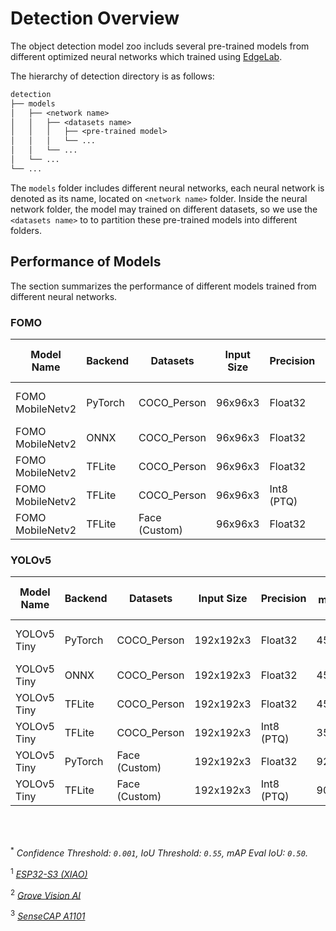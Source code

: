 # Detection Overview

The object detection model zoo includs several pre-trained models from different optimized neural networks which trained using [EdgeLab](https://github.com/Seeed-Studio/EdgeLab).

The hierarchy of detection directory is as follows:

```txt
detection
├── models
│   ├── <network name>
│   │   ├── <datasets name>
│   │   │   ├── <pre-trained model>
│   │   │   └── ...
│   │   └── ...
│   └── ...
└── ...
```

The `models` folder includes different neural networks, each neural network is denoted as its name, located on `<network name>` folder. Inside the neural network folder, the model may trained on different datasets, so we use the `<datasets name>` to to partition these pre-trained models into different folders.


## Performance of Models

The section summarizes the performance of different models trained from different neural networks.


### FOMO

| Model Name | Backend | Datasets | Input Size | Precision | F1 | MACs (M) | Parameters (M) | Invoking RAM (MiB) | Invoke Time (ms) | Link |
|--|--|--|--|--|--|--|--|--|--|--|
| FOMO MobileNetv2 | PyTorch | COCO_Person | 96x96x3 | Float32 | 69.0% | 7.00 | 0.40 | - | - | [Download (Seeed Studio)](https://files.seeedstudio.com/edgelab/model_zoo/detection/models/yolov5/COCO_Person/yolov5_tiny_1xb16_300e_coco_sha1_8efbba3dacd06a3ac5636fbed215358a501ed1b1.pth) |
| FOMO MobileNetv2 | ONNX | COCO_Person | 96x96x3 | Float32 | - | - | - | - | - | [Download (GitHub)](https://github.com/Seeed-Studio/edgelab-model-zoo/raw/dev/detection/models/fomo/COCO_Person/fomo_mobnetv2_0.35_x8_abl_coco_sha1_ae595ad0271e084dbd8b584ad7f71b1646d13d36.onnx) |
| FOMO MobileNetv2 | TFLite | COCO_Person | 96x96x3 | Float32 | - | 6.20 | - | 0.93 | - | [Download (GitHub)](https://github.com/Seeed-Studio/edgelab-model-zoo/raw/dev/detection/models/fomo/COCO_Person/fomo_mobnetv2_0.35_x8_abl_coco_float32_sha1_fef54aa3d4b38b09cc38d01f9d14022cc178d5de.tflite) |
| FOMO MobileNetv2 | TFLite | COCO_Person | 96x96x3 | Int8 (PTQ) | - | 6.20 | - | 0.24 | 98.28<sup>(2)</sup> | [Download (GitHub)](https://github.com/Seeed-Studio/edgelab-model-zoo/raw/dev/detection/models/fomo/COCO_Person/fomo_mobnetv2_0.35_x8_abl_coco_int8_sha1_b6f29c7486ed3d9cf6d64a5eb19ca3bd7328f25e.tflite) |
| FOMO MobileNetv2 | TFLite | Face (Custom) | 96x96x3 | Float32 | 91.0% | 6.20 | - | -| - | Comming Soon |


### YOLOv5

| Model Name | Backend | Datasets | Input Size | Precision | mAP<sup>*</sup> | MACs (M) | Parameters (M) | Invoking RAM (MiB) | Invoke Time (ms) | Link |
|--|--|--|--|--|--|--|--|--|--|--|
| YOLOv5 Tiny | PyTorch | COCO_Person | 192x192x3 | Float32 | 45.8% | 90.56 | 0.67 | - | - | [Download (Seeed Studio)](https://files.seeedstudio.com/edgelab/model_zoo/detection/models/yolov5/COCO_Person/yolov5_tiny_1xb16_300e_coco_sha1_8efbba3dacd06a3ac5636fbed215358a501ed1b1.pth) |
| YOLOv5 Tiny | ONNX | COCO_Person | 192x192x3 | Float32 | 45.8% | - | 0.67 | - | - | [Download (GitHub)](https://github.com/Seeed-Studio/edgelab-model-zoo/raw/dev/detection/models/yolov5/COCO_Person/yolov5_tiny_1xb16_300e_coco_sha1_cdb8b099a610d01b6e54715a76ef9757a2f86ffb.onnx) |
| YOLOv5 Tiny | TFLite | COCO_Person | 192x192x3 | Float32 | 45.8% | 89.00 | - | 1.20 | - | [Download (GitHub)](https://github.com/Seeed-Studio/edgelab-model-zoo/raw/dev/detection/models/yolov5/COCO_Person/yolov5_tiny_1xb16_300e_coco_float32_sha1_4ca1ba6b7c881cc8d4589462b22ee1fa5365d8f7.tflite) |
| YOLOv5 Tiny | TFLite | COCO_Person | 192x192x3 | Int8 (PTQ) | 35.0% | 89.00 | - | 0.35 | 893.62<sup>(2)</sup> | [Download (GitHub)](https://github.com/Seeed-Studio/edgelab-model-zoo/raw/dev/detection/models/yolov5/COCO_Person/yolov5_tiny_1xb16_300e_coco_int8_sha1_a39e1664b3cefcc31c9267e78594c7ee0cbacc64.tflite) |
| YOLOv5 Tiny | PyTorch | Face (Custom) | 192x192x3 | Float32 | 92% | 90.56 | 0.67 | - | - | Comming Soon |
| YOLOv5 Tiny | TFLite | Face (Custom) | 192x192x3 | Int8 (PTQ) | 90% | 89.00 | - | 0.35| 893.62 | Comming Soon |

<br><br/>

<sup>*</sup> *Confidence Threshold: `0.001`, IoU Threshold: `0.55`, mAP Eval IoU: `0.50`.* 

<sup>1</sup> *[ESP32-S3 (XIAO)](https://wiki.seeedstudio.com/xiao_esp32s3_getting_started/)* 

<sup>2</sup> *[Grove Vision AI](https://wiki.seeedstudio.com/Grove-Vision-AI-Module/)*

<sup>3</sup> *[SenseCAP A1101](https://wiki.seeedstudio.com/SenseCAP-Vision-AI-Get-Started/)*
